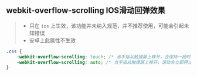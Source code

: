 ## webkit-overflow-scrolling IOS滑动回弹效果

> * 只在 `ios` 上生效，该功能并未纳入规范，并不推荐使用，可能会引起未知错误
> * 安卓上此属性不生效

```css
.css {
    -webkit-overflow-scrolling: touch; /* 当手指从触摸屏上移开，会保持一段时间的滚动 */
    -webkit-overflow-scrolling: auto; /* 当手指从触摸屏上移开，滚动会立即停止 */
}
```

